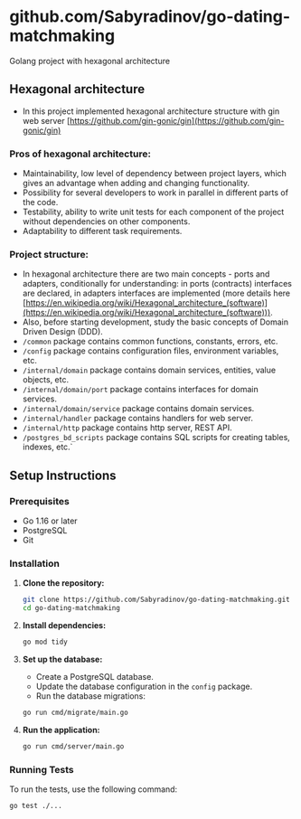 # github.com/Sabyradinov/go-dating-matchmaking

Golang project with hexagonal architecture

## Hexagonal architecture

- In this project implemented hexagonal architecture structure with gin web server [https://github.com/gin-gonic/gin](https://github.com/gin-gonic/gin)

### Pros of hexagonal architecture:

- Maintainability, low level of dependency between project layers, which gives an advantage when adding and changing functionality.
- Possibility for several developers to work in parallel in different parts of the code.
- Testability, ability to write unit tests for each component of the project without dependencies on other components.
- Adaptability to different task requirements.

### Project structure:

- In hexagonal architecture there are two main concepts - ports and adapters, conditionally for understanding: in ports (contracts) interfaces are declared, in adapters interfaces are implemented (more details here [https://en.wikipedia.org/wiki/Hexagonal_architecture_(software)](https://en.wikipedia.org/wiki/Hexagonal_architecture_(software))).
- Also, before starting development, study the basic concepts of Domain Driven Design (DDD).
- `/common` package contains common functions, constants, errors, etc.
- `/config` package contains configuration files, environment variables, etc.
- `/internal/domain` package contains domain services, entities, value objects, etc.
- `/internal/domain/port` package contains interfaces for domain services.
- `/internal/domain/service` package contains domain services.
- `/internal/handler` package contains handlers for web server.
- `/internal/http` package contains http server, REST API.
- `/postgres_bd_scripts` package contains SQL scripts for creating tables, indexes, etc.`

## Setup Instructions

### Prerequisites

- Go 1.16 or later
- PostgreSQL
- Git

### Installation

1. **Clone the repository:**

    ```sh
    git clone https://github.com/Sabyradinov/go-dating-matchmaking.git
    cd go-dating-matchmaking
    ```

2. **Install dependencies:**

    ```sh
    go mod tidy
    ```

3. **Set up the database:**

    - Create a PostgreSQL database.
    - Update the database configuration in the `config` package.
    - Run the database migrations:

    ```sh
    go run cmd/migrate/main.go
    ```

4. **Run the application:**

    ```sh
    go run cmd/server/main.go
    ```

### Running Tests

To run the tests, use the following command:

```sh
go test ./...